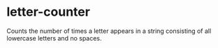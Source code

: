 # letter-counter
 Counts the number of times a letter appears in a string consisting of all lowercase letters and no spaces.
